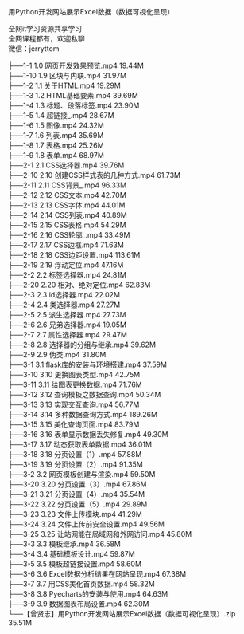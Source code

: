 用Python开发网站展示Excel数据（数据可视化呈现）

全网it学习资源共享学习<br>全网课程都有，欢迎私聊<br>微信：jerryttom<br>

├──1-1 1.0 网页开发效果预览.mp4 19.44M<br> ├──1-10 1.9 区块与内联.mp4 31.97M<br> ├──1-2 1.1 关于HTML.mp4 19.29M<br> ├──1-3 1.2 HTML基础要素.mp4 39.69M<br> ├──1-4 1.3 标题、段落标签.mp4 23.90M<br> ├──1-5 1.4 超链接_.mp4 28.67M<br> ├──1-6 1.5 图像.mp4 24.32M<br> ├──1-7 1.6 列表.mp4 35.69M<br> ├──1-8 1.7 表格.mp4 25.26M<br> ├──1-9 1.8 表单.mp4 68.97M<br> ├──2-1 2.1 CSS选择器.mp4 39.76M<br> ├──2-10 2.10 创建CSS样式表的几种方式.mp4 61.73M<br> ├──2-11 2.11 CSS背景_.mp4 96.33M<br> ├──2-12 2.12 CSS文本.mp4 42.70M<br> ├──2-13 2.13 CSS字体.mp4 44.01M<br> ├──2-14 2.14 CSS列表.mp4 40.89M<br> ├──2-15 2.15 CSS表格.mp4 54.29M<br> ├──2-16 2.16 CSS轮廓_.mp4 33.49M<br> ├──2-17 2.17 CSS边框.mp4 71.63M<br> ├──2-18 2.18 CSS边距设置.mp4 113.61M<br> ├──2-19 2.19 浮动定位.mp4 47.16M<br> ├──2-2 2.2 标签选择器.mp4 24.81M<br> ├──2-20 2.20 相对、绝对定位.mp4 62.83M<br> ├──2-3 2.3 id选择器.mp4 22.02M<br> ├──2-4 2.4 类选择器.mp4 27.27M<br> ├──2-5 2.5 派生选择器.mp4 27.73M<br> ├──2-6 2.6 兄弟选择器.mp4 19.05M<br> ├──2-7 2.7 属性选择器.mp4 29.47M<br> ├──2-8 2.8 选择器的分组与继承.mp4 39.62M<br> ├──2-9 2.9 伪类.mp4 31.80M<br> ├──3-1 3.1 flask库的安装与环境搭建.mp4 37.59M<br> ├──3-10 3.10 更换图表类型.mp4 42.75M<br> ├──3-11 3.11 给图表更换数据.mp4 71.76M<br> ├──3-12 3.12 查询模板之数据查询.mp4 50.34M<br> ├──3-13 3.13 实现交互查询.mp4 56.77M<br> ├──3-14 3.14 多种数据查询方式.mp4 189.26M<br> ├──3-15 3.15 美化查询页面.mp4 83.79M<br> ├──3-16 3.16 表单显示数据丢失修复.mp4 49.30M<br> ├──3-17 3.17 动态获取表单数据.mp4 36.01M<br> ├──3-18 3.18 分页设置（1）.mp4 57.88M<br> ├──3-19 3.19 分页设置（2）.mp4 91.35M<br> ├──3-2 3.2 网页模板创建与渲染.mp4 59.50M<br> ├──3-20 3.20 分页设置（3）.mp4 67.86M<br> ├──3-21 3.21 分页设置（4）.mp4 35.54M<br> ├──3-22 3.22 分页设置（5）.mp4 29.89M<br> ├──3-23 3.23 文件上传模块.mp4 41.29M<br> ├──3-24 3.24 文件上传前安全设置.mp4 49.56M<br> ├──3-25 3.25 让站网能在局域网和外网访问.mp4 45.80M<br> ├──3-3 3.3 模板继承.mp4 36.58M<br> ├──3-4 3.4 基础模板设计.mp4 59.87M<br> ├──3-5 3.5 模板超链接设置.mp4 58.60M<br> ├──3-6 3.6 Excel数据分析结果在网站呈现.mp4 67.38M<br> ├──3-7 3.7 用CSS美化首页数据.mp4 58.32M<br> ├──3-8 3.8 Pyecharts的安装与使用.mp4 64.63M<br> ├──3-9 3.9 数据图表布局设置.mp4 62.30M<br> └──【曾贤志】用Python开发网站展示Excel数据（数据可视化呈现）.zip 35.51M